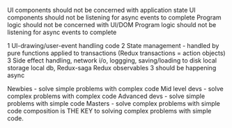 UI components should not be concerned with application state
UI components should not be listening for async events to complete
Program logic should not be concerned with UI/DOM
Program logic should not be listening for async events to complete


1 UI-drawing/user-event handling code
2 State management - handled by pure functions applied to transactions (Redux transactions = action objects)
3 Side effect handling, network i/o, loggging, saving/loading to disk local storage local db, 
Redux-saga
Redux observables
3 should be happening async

Newbies - solve simple problems with complex code
Mid level devs - solve complex problems with complex code
Advanced devs - solve simple problems with simple code
Masters - solve complex problems with simple code
composition is THE KEY to solving complex problems with simple code.
